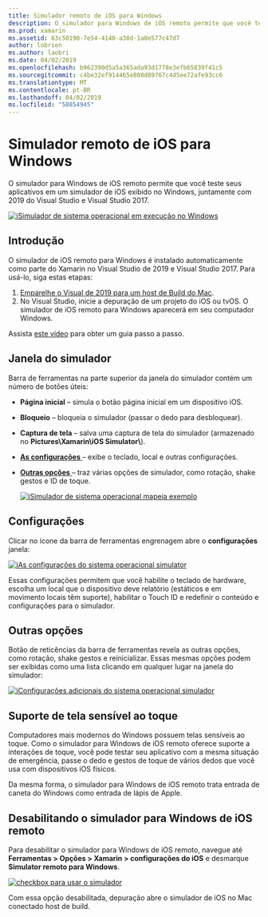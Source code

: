 ```yaml
---
title: Simulador remoto de iOS para Windows
description: O simulador para Windows de iOS remoto permite que você teste seus aplicativos em um simulador de iOS exibido no Windows, junto com o Visual Studio de 2019.
ms.prod: xamarin
ms.assetid: 63c50190-7e54-4140-a30d-1a0e577c47d7
author: lobrien
ms.author: laobri
ms.date: 04/02/2019
ms.openlocfilehash: b962390d5a5a365ada93d1778e3efb65839f41c5
ms.sourcegitcommit: c4be32ef914465e808d89767c4d5ee72afe93cc6
ms.translationtype: MT
ms.contentlocale: pt-BR
ms.lasthandoff: 04/02/2019
ms.locfileid: "58854945"
---
```

# <a name="remoted-ios-simulator-for-windows"></a>Simulador remoto de iOS para Windows

O simulador para Windows de iOS remoto permite que você teste seus aplicativos em um simulador de iOS exibido no Windows, juntamente com 2019 do Visual Studio e Visual Studio 2017.

[![iSimulador de sistema operacional em execução no Windows](images/hero-sml.png "simulador de iOS em execução no Windows")](images/hero.png#lightbox)

## <a name="getting-started"></a>Introdução

O simulador de iOS remoto para Windows é instalado automaticamente como parte do Xamarin no Visual Studio de 2019 e Visual Studio 2017. Para usá-lo, siga estas etapas:

1. [Emparelhe o Visual de 2019 para um host de Build do Mac](~/ios/get-started/installation/windows/connecting-to-mac/index.md).
2. No Visual Studio, inicie a depuração de um projeto do iOS ou tvOS. O simulador de iOS remoto para Windows aparecerá em seu computador Windows.

Assista [este vídeo](deploy.md) para obter um guia passo a passo.

## <a name="simulator-window"></a>Janela do simulador

Barra de ferramentas na parte superior da janela do simulador contém um número de botões úteis:

- **Página inicial** – simula o botão página inicial em um dispositivo iOS.
- **Bloqueio** – bloqueia o simulador (passar o dedo para desbloquear).
- **Captura de tela** – salva uma captura de tela do simulador (armazenado no **Pictures\Xamarin\iOS Simulator\\**).
- [**As configurações** ](#settings) – exibe o teclado, local e outras configurações.
- [**Outras opções** ](#other-options) – traz várias opções de simulador, como rotação, shake gestos e ID de toque.

    [![iSimulador de sistema operacional mapeia exemplo](images/maps-app-sml.png "simulador de iOS mapeia de exemplo")](images/maps-app.png#lightbox)

## <a name="settings"></a>Configurações

Clicar no ícone da barra de ferramentas engrenagem abre o **configurações** janela:

[![iAs configurações do sistema operacional simulator](images/settings-sml.png "configurações do simulador de iOS")](images/settings.png#lightbox)

Essas configurações permitem que você habilite o teclado de hardware, escolha um local que o dispositivo deve relatório (estáticos e em movimento locais têm suporte), habilitar o Touch ID e redefinir o conteúdo e configurações para o simulador.

## <a name="other-options"></a>Outras opções

Botão de reticências da barra de ferramentas revela as outras opções, como rotação, shake gestos e reinicializar. Essas mesmas opções podem ser exibidas como uma lista clicando em qualquer lugar na janela do simulador:

[![iConfigurações adicionais do sistema operacional simulador](images/more-sml.png "configurações adicionais do simulador de iOS")](images/more.png#lightbox)

## <a name="touchscreen-support"></a>Suporte de tela sensível ao toque

Computadores mais modernos do Windows possuem telas sensíveis ao toque. Como o simulador para Windows de iOS remoto oferece suporte a interações de toque, você pode testar seu aplicativo com a mesma situação de emergência, passe o dedo e gestos de toque de vários dedos que você usa com dispositivos iOS físicos.

Da mesma forma, o simulador para Windows de iOS remoto trata entrada de caneta do Windows como entrada de lápis de Apple.

## <a name="disabling-the-remoted-ios-simulator-for-windows"></a>Desabilitando o simulador para Windows de iOS remoto

Para desabilitar o simulador para Windows de iOS remoto, navegue até **Ferramentas > Opções > Xamarin > configurações do iOS** e desmarque **Simulator remoto para Windows**.

[![checkbox para usar o simulador](images/options-sml.png "caixa de seleção para usar o simulador")](images/options.png#lightbox)

Com essa opção desabilitada, depuração abre o simulador de iOS no Mac conectado host de build.
